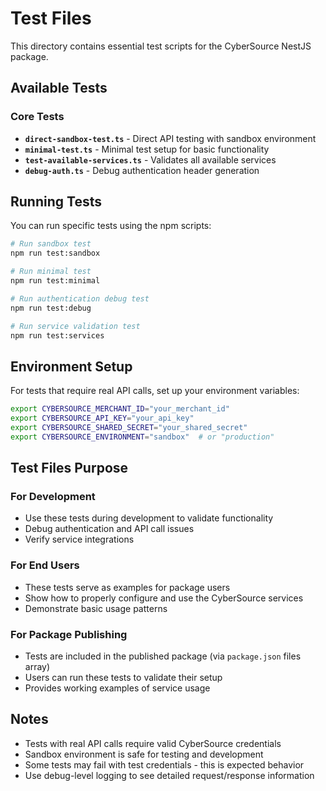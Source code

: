 # Test Files

This directory contains essential test scripts for the CyberSource NestJS package.

## Available Tests

### Core Tests

- **`direct-sandbox-test.ts`** - Direct API testing with sandbox environment
- **`minimal-test.ts`** - Minimal test setup for basic functionality
- **`test-available-services.ts`** - Validates all available services
- **`debug-auth.ts`** - Debug authentication header generation

## Running Tests

You can run specific tests using the npm scripts:

```bash
# Run sandbox test
npm run test:sandbox

# Run minimal test
npm run test:minimal

# Run authentication debug test
npm run test:debug

# Run service validation test
npm run test:services
```

## Environment Setup

For tests that require real API calls, set up your environment variables:

```bash
export CYBERSOURCE_MERCHANT_ID="your_merchant_id"
export CYBERSOURCE_API_KEY="your_api_key"
export CYBERSOURCE_SHARED_SECRET="your_shared_secret"
export CYBERSOURCE_ENVIRONMENT="sandbox"  # or "production"
```

## Test Files Purpose

### For Development

- Use these tests during development to validate functionality
- Debug authentication and API call issues
- Verify service integrations

### For End Users

- These tests serve as examples for package users
- Show how to properly configure and use the CyberSource services
- Demonstrate basic usage patterns

### For Package Publishing

- Tests are included in the published package (via `package.json` files array)
- Users can run these tests to validate their setup
- Provides working examples of service usage

## Notes

- Tests with real API calls require valid CyberSource credentials
- Sandbox environment is safe for testing and development
- Some tests may fail with test credentials - this is expected behavior
- Use debug-level logging to see detailed request/response information